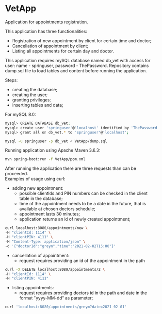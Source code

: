 # VetApp  
Application for appointments registration.

This application has three functionalities:  
* Registration of new appointment by client for certain time and doctor;
* Cancellation of appointment by client;
* Listing all appointments for certain day and doctor.

This application requires mySQL database named db_vet with access for user: name - springuser, password - ThePassword. Repository contains dump.sql file to load tables and content before running the application.

Steps:
* creating the database;
* creating the user;
* granting privileges;
* inserting tables and data;  

For mySQL 8.0:  

```bash
mysql> CREATE DATABASE db_vet;
mysql> create user 'springuser'@'localhost' identified by 'ThePassword';
mysql> grant all on db_vet.* to 'springuser'@'localhost';

mysql -u springuser -p db_vet < VetApp/dump.sql
```  

Running application using Apache Maven 3.6.3:  

```bash
mvn spring-boot:run -f VetApp/pom.xml
```  

After running the application there are three requests than can be proceeded.  
Examples of usage using curl:  
* adding new appointment:
  * possible clientIds and PIN numbers can be checked in the client table in the database;
  * time of the appointment needs to be a date in the future, that is available at chosen doctors schedule;
  * appointment lasts 30 minutes;
  * application returns an id of newly created appointment;  
```bash
curl localhost:8080/appointments/new \
-H "clientId: 1114" \
-H "clientPIN: 4111" \
-H "Content-Type: application/json" \
-d '{"doctorId":"greym","time":"2021-02-02T15:00"}'
```  
* cancellation of appointment:
  * request requires providing an id of the appointment in the path  
```bash
curl -X DELETE localhost:8080/appointments/2 \
-H "clientId: 1114" \
-H "clientPIN: 4111"
```  
* listing appointments:
  * request requires providing doctors id in the path and date in the format "yyyy-MM-dd" as parameter;  
```bash
curl 'localhost:8080/appointments/greym?date=2021-02-01'
```  
